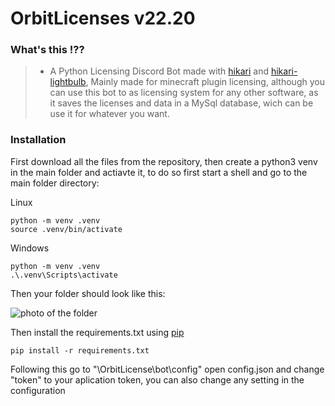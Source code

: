 # OrbitLicenses v22.20

### What's this !??
>* A Python Licensing Discord Bot made with [hikari](https://github.com/hikari-py/hikari) and [hikari-lightbulb](https://github.com/tandemdude/hikari-lightbulb), Mainly made for minecraft plugin licensing, although you can use this bot to as licensing system for any other software, as it saves the licenses and data in a MySql database, wich can be use it for whatever you want.

### Installation
First download all the files from the repository, then create a python3 venv in the main folder and actiavte it, to do so first start a shell and go to the main folder directory:

Linux
```shell
python -m venv .venv
source .venv/bin/activate
```
Windows
```shell
python -m venv .venv
.\.venv\Scripts\activate
```
Then your folder should look like this:

![photo of the folder](https://i.imgur.com/iO78MLM.png)


Then install the requirements.txt using [pip](https://pip.pypa.io/en/stable/)

```shell
pip install -r requirements.txt
```

Following this go to "\OrbitLicense\bot\config" open config.json and change "token" to your aplication token, you can also change any setting in the configuration
